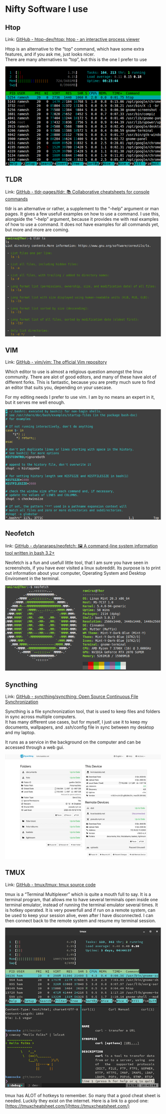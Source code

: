 # Nifty Software I use

## Htop

Link: [GitHub - htop-dev/htop: htop - an interactive process viewer](https://github.com/htop-dev/htop)

Htop is an alternative to the “top” command, which have some
extra features, and if you ask me, just looks nicer.  
There are
many alternatives to “top”, but this is the one I prefer to use

![](images/htop.png)

## TLDR

Link: [GitHub - tldr-pages/tldr: 📚 Collaborative cheatsheets for console commands](https://github.com/tldr-pages/tldr)

tldr is an alternative or rather, a supplement to the “–help”
argument or man pages. It gives a few usefull examples on how to use
a command. I use this, alongside the “–help” argument, because
it provides me with real examples of how to use a command. It does
not have examples for all commands yet, but more and more are coming.

![](images/tldr.png)

## VIM

Link: [GitHub - vim/vim: The official Vim repository](https://github.com/vim/vim)

Which editor to use is almost a religious question amongst the linux
community. There are alot of good editors, and many of these have
alot of different forks. This is fantastic, because you are pretty
much sure to find an editor that suits you, depending on your
usecase.

For my editing needs I prefer to use vim. I am by no means an
expert in it, but it serves me well enough.

![](images/vim.png)

## Neofetch

link: [GitHub - dylanaraps/neofetch: 🖼️ A command-line system information tool written in bash 3.2+](https://github.com/dylanaraps/neofetch)

Neofetch is a fun and usefull little tool, that I am sure you have seen in
screenshots, if you have ever visited a linux subreddit. Its purpose
is to print out information about your computer, Operating System and
Desktop Enviroment in the terminal.

![](images/neofetch.png)

## Syncthing

Link: [GitHub - syncthing/syncthing: Open Source Continuous File Synchronization](https://github.com/syncthing/syncthing)

Syncthing is a file synchronization tool, that is used to keep files and
folders in sync across multiple computers.  
It has many different
use cases, but for myself, I just use it to keep my documents,
wallpapers, and .ssh/config file in sync between my desktop and my
laptop.

It runs as a service in the background on the computer and can be
accessed through a web gui.

![](images/syncthing.jpg)

## TMUX

Link: [GitHub - tmux/tmux: tmux source code](https://github.com/tmux/tmux)

tmux is a “Terminal Multiplexer” which is quite a mouth full to say.
It is a terminal program, that allows me to have several terminals
open inside one terminal emulator, instead of running the terminal
emulator several times. It is hotkey operated. It is very powerfull
and if run on a remote system, can be used to keep your session
alive, even after I have disconnected. I can then connect back to the
remote system and resume my terminal session.

![](images/tmux.png)

tmux has ALOT of hotkeys to remember. So many that a good cheat sheet is
needed. Luckily they exist on the internet. Here is a link to a good
one: [https://tmuxcheatsheet.com/](https://tmuxcheatsheet.com/)
